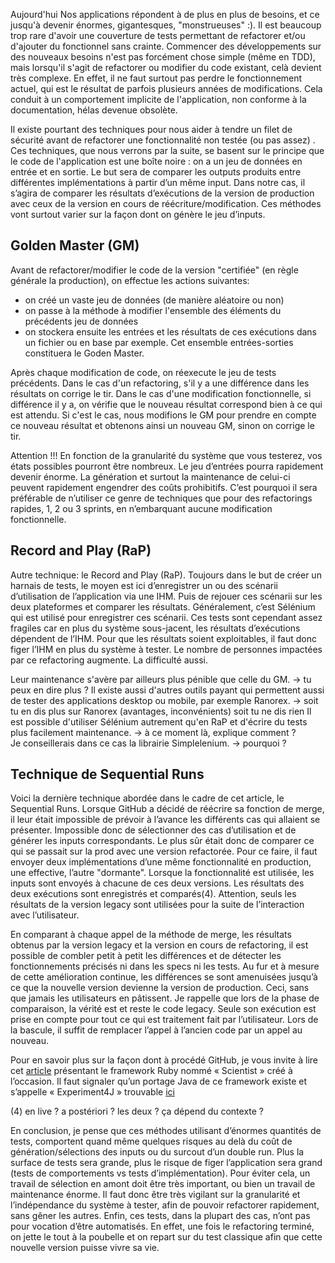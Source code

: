Aujourd'hui Nos applications répondent à de plus en plus de besoins, et ce jusqu'à devenir énormes, gigantesques, "monstrueuses" :).
Il est beaucoup trop rare d'avoir une couverture de tests permettant de refactorer et/ou d'ajouter du fonctionnel sans crainte.
Commencer des développements sur des nouveaux besoins n'est pas forcément chose simple (même en TDD), mais lorsqu'il s'agit de refactorer ou modifier du code existant, celà devient très complexe. En effet, il ne faut surtout pas perdre le fonctionnement actuel, qui est le résultat de parfois plusieurs années de modifications. Cela conduit à un comportement implicite de l'application, non conforme à la documentation, hélas devenue obsolète.

Il existe pourtant des techniques pour nous aider à tendre un filet de sécurité avant de refactorer une fonctionnalité non testée (ou pas assez) . Ces techniques, que nous verrons par la suite, se basent sur le principe que le code de l'application est une boîte noire : on a un jeu de données en entrée et en sortie. Le but sera de comparer les outputs produits entre différentes implémentations à partir d’un même input. Dans notre cas, il s’agira de comparer les résultats d’exécutions de la version de production avec ceux de la version en cours de réécriture/modification.
Ces méthodes vont surtout varier sur la façon dont on génère le jeu d’inputs.


Golden Master (GM)
-------------
Avant de refactorer/modifier le code de la version "certifiée" (en règle générale la production), on effectue les actions suivantes:
* on créé un vaste jeu de données (de manière aléatoire ou non)
* on passe à la méthode à modifier l'ensemble des éléments du précédents jeu de données
* on stockera ensuite les entrées et les résultats de ces exécutions dans un fichier ou en base par exemple. Cet ensemble entrées-sorties constituera le Goden Master.

Après chaque modification de code, on réexecute le jeu de tests précédents. Dans le cas d'un refactoring, s'il y a une différence dans les résultats on corrige le tir. Dans le cas d'une modification fonctionnelle, si différence il y a, on vérifie que le nouveau résultat correspond bien à ce qui est attendu. Si c'est le cas, nous modifions le GM pour prendre en compte ce nouveau résultat et obtenons ainsi un nouveau GM, sinon on corrige le tir.

Attention !!! En fonction de la granularité du système que vous testerez, vos états possibles pourront être nombreux. Le jeu d’entrées pourra rapidement devenir énorme. La génération et surtout la maintenance de celui-ci peuvent rapidement engendrer des coûts prohibitifs. C’est pourquoi il sera préférable de n’utiliser ce genre de techniques que pour des refactorings rapides, 1, 2 ou 3 sprints, en n’embarquant aucune modification fonctionnelle.


Record and Play (RaP)
-------------
Autre technique: le Record and Play (RaP). Toujours dans le but de créer un harnais de tests, le moyen est ici d’enregistrer un ou des scénarii d’utilisation de l’application via une IHM. Puis de rejouer ces scénarii sur les deux plateformes et comparer les résultats.
Généralement, c’est Sélénium qui est utilisé pour enregistrer ces scénarii. 
Ces tests sont cependant assez fragiles car en plus du système sous-jacent, les résultats d’exécutions dépendent de l’IHM. Pour que les résultats soient exploitables, il faut donc figer l’IHM en plus du système à tester. Le nombre de personnes impactées par ce refactoring augmente. La difficulté aussi.

 Leur maintenance s'avère par ailleurs plus pénible que celle du GM. 
-> tu peux en dire plus ?
Il existe aussi d'autres outils payant qui permettent aussi de tester des applications desktop ou mobile, par exemple Ranorex.
-> soit tu en dis plus sur Ranorex (avantages, inconvénients) soit tu ne dis rien
Il est possible d'utiliser Sélénium autrement qu'en RaP et d'écrire du tests plus facilement maintenance.
-> à ce moment là, explique comment ?  
Je conseillerais dans ce cas la librairie Simplelenium.
-> pourquoi ?

Technique de Sequential Runs
-------------
Voici la dernière technique abordée dans le cadre de cet article, le Sequential Runs.
Lorsque GitHub a décidé de réécrire sa fonction de merge, il leur était impossible de prévoir à l’avance les différents cas qui allaient se présenter. Impossible donc de sélectionner des cas d’utilisation et de générer les inputs correspondants.
Le plus sûr était donc de comparer ce qui se passait sur la prod avec une version refactorée. Pour ce faire, il faut envoyer deux implémentations d’une même fonctionnalité en production, une effective, l’autre "dormante".
Lorsque la fonctionnalité est utilisée, les inputs sont envoyés à chacune de ces deux versions. Les résultats des deux exécutions sont enregistrés et comparés(4). Attention, seuls les résultats de la version legacy sont utilisées pour la suite de l’interaction avec l’utilisateur.

En comparant à chaque appel de la méthode de merge, les résultats obtenus par la version legacy et la version en cours de refactoring, il est possible de combler petit à petit les différences et de détecter les fonctionnements précisés ni dans les specs ni les tests. 
Au fur et à mesure de cette amélioration continue, les différences se sont amenuisées jusqu’à ce que la nouvelle version devienne la version de production. Ceci, sans que jamais les utilisateurs en pâtissent.
Je rappelle que lors de la phase de comparaison, la vérité est et reste le code legacy. Seule son exécution est prise en compte pour tout ce qui est traitement fait par l’utilisateur.
Lors de la bascule, il suffit de remplacer l’appel à l’ancien code par un appel au nouveau.

Pour en savoir plus sur la façon dont à procédé GitHub, je vous invite à lire cet [article](http://githubengineering.com/move-fast/) présentant le framework Ruby nommé « Scientist » créé à l’occasion. Il faut signaler qu’un portage Java de ce framework existe et s’appelle « Experiment4J » trouvable [ici](https://github.com/dannwebster/experiment4j)

(4) en live ? a postériori ? les deux ? ça dépend du contexte ?

En conclusion, je pense que ces méthodes utilisant d’énormes quantités de tests, comportent quand même quelques risques au delà du coût de génération/sélections des inputs ou du surcout d’un double run. 
Plus la surface de tests sera grande, plus le risque de figer l’application sera grand (tests de comportements vs tests d’implémentation). Pour éviter cela, un travail de sélection en amont doit être très important, ou bien un travail de maintenance énorme.
Il faut donc être très vigilant sur la granularité et l’indépendance du système à tester, afin de pouvoir refactorer rapidement, sans gêner les autres. 
Enfin, ces tests, dans la plupart des cas, n’ont pas pour vocation d’être automatisés. En effet, une fois le refactoring terminé, on jette le tout à la poubelle et on repart sur du test classique afin que cette nouvelle version puisse vivre sa vie.